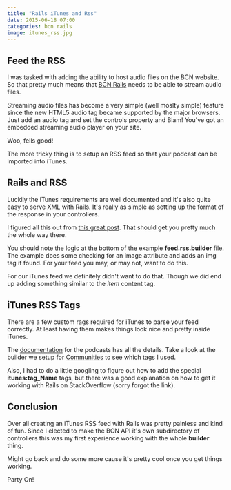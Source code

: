 ```yaml
---
title: "Rails iTunes and Rss"
date: 2015-06-18 07:00
categories: bcn rails
image: itunes_rss.jpg
---
```


## Feed the RSS

I was tasked with adding the ability to host audio files on the BCN website.  So that pretty much means that [BCN Rails](https://github.com/asommer70/bcn) needs to be able to stream audio files. 

Streaming audio files has become a very simple (well moslty simple) feature since the new HTML5 audio tag became supported by the major browsers.  Just add an audio tag and set the controls property and Blam!  You've got an embedded streaming audio player on your site. 

Woo, fells good!

The more tricky thing is to setup an RSS feed so that your podcast can be imported into iTunes.

## Rails and RSS

Luckily the iTunes requirements are well documented and it's also quite easy to serve XML with Rails.  It's really as simple as setting up the format of the response in your controllers.

I figured all this out from [this great post](https://www.codingfish.com/blog/129-how-to-create-rss-feed-rails-4-3-steps).  That should get you pretty much the whole way there.

You should note the logic at the bottom of the example **feed.rss.builder** file.  The example does some checking for an image attribute and adds an img tag if found.  For your feed you may, or may not, want to do this.  

For our iTunes feed we definitely didn't want to do that.  Though we did end up adding something similar to the *item* content tag.

## iTunes RSS Tags

There are a few custom rags required for iTunes to parse your feed correctly.  At least having them makes things look nice and pretty inside iTunes.

The [documentation](https://www.apple.com/itunes/podcasts/specs.html) for the podcasts has all the details.  Take a look at the builder we setup for [Communities](https://github.com/asommer70/bcn/blob/master/app/views/communities/podcast.rss.builder) to see which tags I used.

Also, I had to do a little googling to figure out how to add the special **itunes:tag_Name** tags, but there was a good explanation on how to get it working with Rails on StackOverflow (sorry forgot the link).

## Conclusion

Over all creating an iTunes RSS feed with Rails was pretty painless and kind of fun.  Since I elected to make the BCN API it's own subdirectory of controllers this was my first experience working with the whole **builder** thing.

Might go back and do some more cause it's pretty cool once you get things working.

Party On!